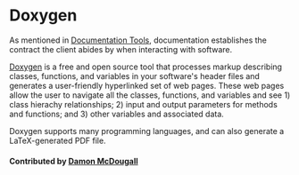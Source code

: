 # Doxygen

As mentioned in [Documentation Tools](DocumentationTools.md), documentation
establishes the contract the client abides by when interacting with software.

[Doxygen](http://www.stack.nl/~dimitri/doxygen/index.html) is a free and open
source tool that processes markup describing classes, functions, and variables
in your software's header files and generates a user-friendly hyperlinked set
of web pages.  These web pages allow the user to navigate all the classes,
functions, and variables and see 1) class hierachy relationships; 2) input and
output parameters for methods and functions; and 3) other variables and
associated data.

Doxygen supports many programming languages, and can also generate a
LaTeX-generated PDF file.

#### Contributed by [Damon McDougall](https://github.com/dmcdougall)

<!---
Publish: yes
Categories: development
Topics: documentation
Tags: tool
Level: 2
Prerequisites: defaults
Aggregate: subresource
--->
